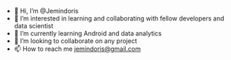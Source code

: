 - 👋 Hi, I’m @Jemindoris
- 👀 I’m interested in learning and collaborating with fellow developers and data scientist
- 🌱 I’m currently learning Android and data analytics
- 💞️ I’m looking to collaborate on any project
- 📫 How to reach me jemindoris@gmail.com

<!---
Jemindoris/Jemindoris is a ✨ special ✨ repository because its `README.md` (this file) appears on your GitHub profile.
You can click the Preview link to take a look at your changes.
--->

